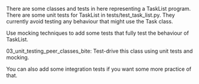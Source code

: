 There are some classes and tests in here representing a TaskList program. 
There are some unit tests for TaskList in tests/test_task_list.py. 
They currently avoid testing any behaviour that might use the Task class.

Use mocking techniques to add some tests that fully test the behaviour of TaskList.


03_unit_testing_peer_classes_bite:
Test-drive this class using unit tests and mocking.

You can also add some integration tests if you want some more practice of that.